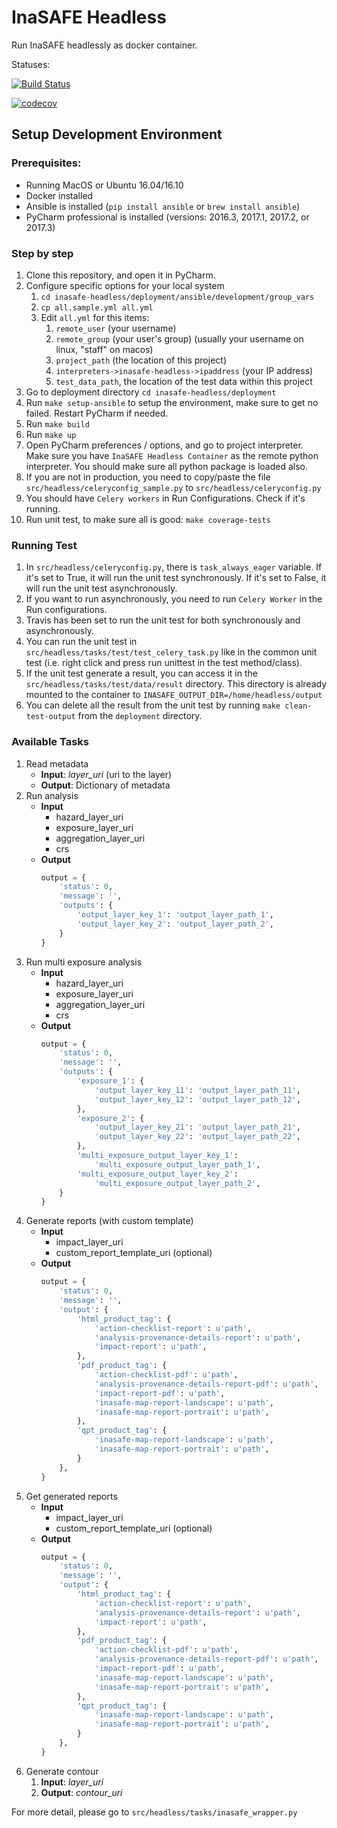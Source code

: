 # InaSAFE Headless

Run InaSAFE headlessly as docker container.

Statuses:

[![Build Status](https://travis-ci.org/inasafe/inasafe-headless.svg?branch=develop)](https://travis-ci.org/inasafe/inasafe-headless)

[![codecov](https://codecov.io/gh/inasafe/inasafe-headless/branch/develop/graph/badge.svg)](https://codecov.io/gh/inasafe/inasafe-headless)


## Setup Development Environment

### Prerequisites:
- Running MacOS or Ubuntu 16.04/16.10
- Docker installed
- Ansible is installed (`pip install ansible` or `brew install ansible`)
- PyCharm professional is installed (versions: 2016.3, 2017.1, 2017.2, or 2017.3)


### Step by step
1. Clone this repository, and open it in PyCharm.
2. Configure specific options for your local system
    1. `cd inasafe-headless/deployment/ansible/development/group_vars`
    2. `cp all.sample.yml all.yml`
    3. Edit `all.yml` for this items:
        1. `remote_user` (your username)
        2. `remote_group` (your user's group) (usually your username on linux, "staff" on macos)
        3. `project_path` (the location of this project)
        4. `interpreters->inasafe-headless->ipaddress` (your IP address)
        5. `test_data_path`, the location of the test data within this project
3. Go to deployment directory `cd inasafe-headless/deployment`
3. Run `make setup-ansible` to setup the environment, make sure to get no failed. Restart PyCharm if needed.
4. Run `make build`
5. Run `make up`
6. Open PyCharm preferences / options, and go to project interpreter. Make sure you have `InaSAFE Headless Container` as the remote python interpreter. You should make sure all python package is loaded also.
7. If you are not in production, you need to copy/paste the file `src/headless/celeryconfig_sample.py` to `src/headless/celeryconfig.py`
8. You should have `Celery workers` in Run Configurations. Check if it's running.
9. Run unit test, to make sure all is good: `make coverage-tests`


### Running Test
1. In `src/headless/celeryconfig.py`, there is `task_always_eager` variable. If it's set to True, it will run the unit test synchronously. If it's set to False, it will run the unit test asynchronously.
2. If you want to run asynchronously, you need to run `Celery Worker` in the Run configurations.
3. Travis has been set to run the unit test for both synchronously and asynchronously.
4. You can run the unit test in `src/headless/tasks/test/test_celery_task.py` like in the common unit test (i.e. right click and press run unittest in the test method/class).
5. If the unit test generate a result, you can access it in the `src/headless/tasks/test/data/result` directory. This directory is already mounted to the container to `INASAFE_OUTPUT_DIR=/home/headless/output`
6. You can delete all the result from the unit test by running `make clean-test-output` from the `deployment` directory.


### Available Tasks
1. Read metadata
    - **Input**: _layer_uri_ (uri to the layer)
    - **Output**: Dictionary of metadata
2. Run analysis
    - **Input**
        - hazard_layer_uri
        - exposure_layer_uri
        - aggregation_layer_uri
        - crs
    - **Output**
        ```python
        output = {
            'status': 0,
            'message': '',
            'outputs': {
                'output_layer_key_1': 'output_layer_path_1',
                'output_layer_key_2': 'output_layer_path_2',
            }
        }
        ```
3. Run multi exposure analysis
    - **Input**
        - hazard_layer_uri
        - exposure_layer_uri
        - aggregation_layer_uri
        - crs
    - **Output**
        ```python
        output = {
            'status': 0,
            'message': '',
            'outputs': {
                'exposure_1': {
                    'output_layer_key_11': 'output_layer_path_11',
                    'output_layer_key_12': 'output_layer_path_12',
                },
                'exposure_2': {
                    'output_layer_key_21': 'output_layer_path_21',
                    'output_layer_key_22': 'output_layer_path_22',
                },
                'multi_exposure_output_layer_key_1':
                    'multi_exposure_output_layer_path_1',
                'multi_exposure_output_layer_key_2':
                    'multi_exposure_output_layer_path_2',
            }
        }
        ```
4. Generate reports (with custom template)
    - **Input**
        - impact_layer_uri
        - custom_report_template_uri (optional)
    - **Output**
        ```python
        output = {
            'status': 0,
            'message': '',
            'output': {
                'html_product_tag': {
                    'action-checklist-report': u'path',
                    'analysis-provenance-details-report': u'path',
                    'impact-report': u'path',
                },
                'pdf_product_tag': {
                    'action-checklist-pdf': u'path',
                    'analysis-provenance-details-report-pdf': u'path',
                    'impact-report-pdf': u'path',
                    'inasafe-map-report-landscape': u'path',
                    'inasafe-map-report-portrait': u'path',
                },
                'qpt_product_tag': {
                    'inasafe-map-report-landscape': u'path',
                    'inasafe-map-report-portrait': u'path',
                }
            },
        }
        ```
5. Get generated reports
    - **Input**
        - impact_layer_uri
        - custom_report_template_uri (optional)
    - **Output**
        ```python
        output = {
            'status': 0,
            'message': '',
            'output': {
                'html_product_tag': {
                    'action-checklist-report': u'path',
                    'analysis-provenance-details-report': u'path',
                    'impact-report': u'path',
                },
                'pdf_product_tag': {
                    'action-checklist-pdf': u'path',
                    'analysis-provenance-details-report-pdf': u'path',
                    'impact-report-pdf': u'path',
                    'inasafe-map-report-landscape': u'path',
                    'inasafe-map-report-portrait': u'path',
                },
                'qpt_product_tag': {
                    'inasafe-map-report-landscape': u'path',
                    'inasafe-map-report-portrait': u'path',
                }
            },
        }
        ```
6. Generate contour
    1. **Input**: _layer_uri_
    2. **Output**: _contour_uri_

For more detail, please go to `src/headless/tasks/inasafe_wrapper.py`
